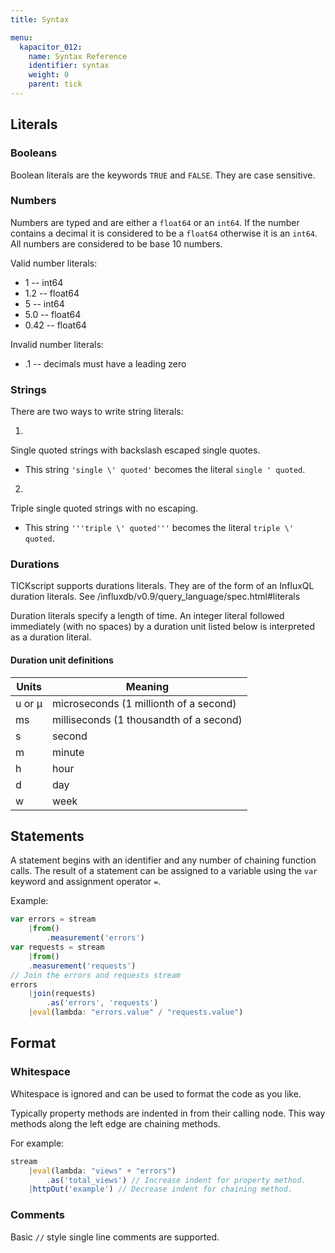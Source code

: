```yaml
---
title: Syntax

menu:
  kapacitor_012:
    name: Syntax Reference
    identifier: syntax
    weight: 0
    parent: tick
---
```


Literals
--------

### Booleans

Boolean literals are the keywords `TRUE` and `FALSE`.
They are case sensitive.

### Numbers

Numbers are typed and are either a `float64` or an `int64`.
If the number contains a decimal it is considered to be a `float64` otherwise it is an `int64`.
All numbers are considered to be base 10 numbers.

Valid number literals:

* 1 -- int64
* 1.2 -- float64
* 5 -- int64
* 5.0 -- float64
* 0.42 -- float64

Invalid number literals:

* .1 -- decimals must have a leading zero

### Strings

There are two ways to write string literals:

1.
Single quoted strings with backslash escaped single quotes.

- This string `'single \' quoted'` becomes the literal `single ' quoted`.

2.
Triple single quoted strings with no escaping.

- This string `'''triple \' quoted'''` becomes the literal `triple \' quoted`.

### Durations

TICKscript supports durations literals.
They are of the form of an InfluxQL duration literals.
See /influxdb/v0.9/query_language/spec.html#literals

Duration literals specify a length of time.
An integer literal followed immediately (with no spaces) by a duration unit listed below is interpreted as a duration literal.

#### Duration unit definitions

 Units  | Meaning
--------|-----------------------------------------
 u or µ | microseconds (1 millionth of a second)
 ms     | milliseconds (1 thousandth of a second)
 s      | second
 m      | minute
 h      | hour
 d      | day
 w      | week

Statements
----------

A statement begins with an identifier and any number of chaining function calls.
The result of a statement can be assigned to a variable using the `var` keyword and assignment operator `=`.

Example:

```javascript
var errors = stream
    |from()
        .measurement('errors')
var requests = stream
    |from()
    .measurement('requests')
// Join the errors and requests stream
errors
    |join(requests)
        .as('errors', 'requests')
    |eval(lambda: "errors.value" / "requests.value")
```

Format
------

### Whitespace

Whitespace is ignored and can be used to format the code as you like.

Typically property methods are indented in from their calling node.
This way methods along the left edge are chaining methods.

For example:

```javascript
stream
    |eval(lambda: "views" + "errors")
        .as('total_views') // Increase indent for property method.
    |httpOut('example') // Decrease indent for chaining method.
```

### Comments

 Basic `//` style single line comments are supported.

